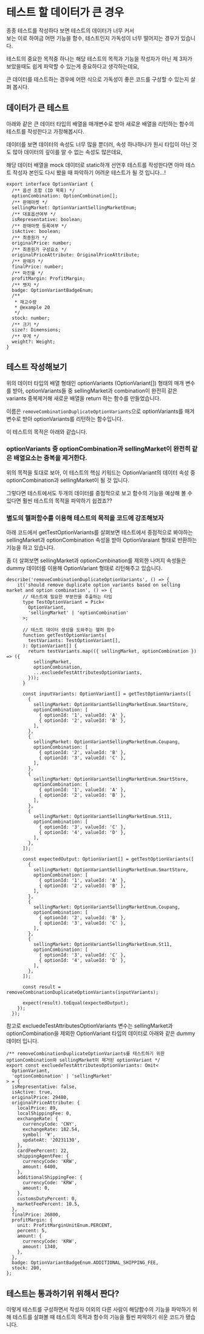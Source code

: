 # 테스트 할 데이터가 큰 경우

종종 테스트를 작성하다 보면 테스트의 데이터가 너무 커서  
보는 이로 하여금 어떤 기능을 함수, 테스트인지 가독성이 너무 떨어지는 경우가 있습니다.

테스트의 중요한 목적중 하나는 해당 테스트의 목적과 기능을 작성자가 아닌 제 3자가 보았을때도
쉽게 파악할 수 있는게 중요하다고 생각하는데요,

큰 데이터를 테스트하는 경우에 어떤 식으로 가독성이 좋은 코드를 구성할 수 있는지 살펴 봅시다.



## 데이터가 큰 테스트  

아래와 같은 큰 데이터 타입의 배열을 매개변수로 받아 새로운 배열을 리턴하는 함수의 테스트를 작성한다고 가정해봅시다.

데이터를 보면 데이터의 속성도 너무 많을 뿐더러,
속성 하나하나가 원시 타입이 아닌 것도 많아 데이터의 깊이를 알 수 없는 속성도 많은데요,

해당 데이터 배열을 mock 데이터로 static하개 선언후 테스트를 작성한다면 아마 테스트 작성자 본인도 
다시 봤을 때 파악하기 어려운 테스트가 될 것 입니다...!

```
export interface OptionVariant {
  /** 옵션 조합 (ID 목록) */
  optionCombination: OptionCombination[];
  /** 판매마켓 */
  sellingMarket: OptionVariantSellingMarketEnum;
  /** 대표옵션여부 */
  isRepresentative: boolean;
  /** 판매마켓 등록여부 */
  isActive: boolean;
  /** 최종원가 */
  originalPrice: number;
  /** 최종원가 구성요소 */
  originalPriceAttribute: OriginalPriceAttribute;
  /** 판매가 */
  finalPrice: number;
  /** 마진율 */
  profitMargin: ProfitMargin;
  /** 뱃지 */
  badge: OptionVariantBadgeEnum;
  /**
   * 재고수량
   * @example 20
   */
  stock: number;
  /** 크기 */
  size?: Dimensions;
  /** 무게 */
  weight?: Weight;
}

```


## 테스트 작성해보기

위의 데이터 타입의 배열 형태인 optionVariants (OptionVariant[]) 형태의 매개 변수를 받아,
optionVariants들 중  sellingMarket과 combination이 완전히 같은 
variants 중복제거해 새로운 배열을 return 하는 함수를 만들었습니다.


이름은 `removeCombinationDuplicateOptionVariants`으로 optionVariants를 매겨변수로 받아 optionVariants를 리턴하는 함수입니다.


이 테스트의 목적은 아래와 같습니다.

### optionVariants 중 optionCombination과 sellingMarket이 완전히 같은 배열요소는 중복을 제거한다.

위의 목적을 토대로 보아, 이 테스트의 핵심 키워드는 
OptionVariant의 데이터 속성 중 optionCombination과 sellingMarket이 될 것 입니다.


그렇다면 테스트에서도 두개의 데이터를 중점적으로 보고 함수의 기능을 예상해 볼 수 있다면 훨씬
테스트의 목적을 파악하기 쉽겠죠??




### 별도의 헬퍼함수를 이용해 테스트의 목적을 코드에 강조해보자  

아래 코드에서 getTestOptionVariants를 살펴보면 테스트에서 중점적으로 봐야하는 sellingMarket과 optionCombination 속성을 받아
OptionVaraiant 형태로 반환하는 기능을 하고 있습니다.

좀 더 살펴보면 sellingMarket과 optionCombination를 제외한 나머지 속성들은 dummy 데이터를 이용해 OptionVariant 형태로 리턴해주고 있습니다.

```
describe('removeCombinationDuplicateOptionVariants', () => {
    it('should remove duplicate option variants based on selling market and option combination', () => {
      // 테스트에 필요한 부분만을 추출하는 타입
      type TestOptionVariant = Pick<
        OptionVariant,
        'sellingMarket' | 'optionCombination'
      >;

      // 테스트 데이터 생성을 도와주는 헬퍼 함수
      function getTestOptionVariants(
        testVariants: TestOptionVariant[],
      ): OptionVariant[] {
        return testVariants.map(({ sellingMarket, optionCombination }) => ({
          sellingMarket,
          optionCombination,
          ...excluedeTestAttributesOptionVariants,
        }));
      }

      const inputVariants: OptionVariant[] = getTestOptionVariants([
        {
          sellingMarket: OptionVariantSellingMarketEnum.SmartStore,
          optionCombination: [
            { optionId: '1', valueId: 'A' },
            { optionId: '2', valueId: 'B' },
          ],
        },
        {
          sellingMarket: OptionVariantSellingMarketEnum.Coupang,
          optionCombination: [
            { optionId: '2', valueId: 'B' },
            { optionId: '3', valueId: 'C' },
          ],
        },
        {
          sellingMarket: OptionVariantSellingMarketEnum.SmartStore,
          optionCombination: [
            { optionId: '1', valueId: 'A' },
            { optionId: '2', valueId: 'B' },
          ],
        },
        {
          sellingMarket: OptionVariantSellingMarketEnum.St11,
          optionCombination: [
            { optionId: '3', valueId: 'C' },
            { optionId: '4', valueId: 'D' },
          ],
        },
      ]);

      const expectedOutput: OptionVariant[] = getTestOptionVariants([
        {
          sellingMarket: OptionVariantSellingMarketEnum.SmartStore,
          optionCombination: [
            { optionId: '1', valueId: 'A' },
            { optionId: '2', valueId: 'B' },
          ],
        },
        {
          sellingMarket: OptionVariantSellingMarketEnum.Coupang,
          optionCombination: [
            { optionId: '2', valueId: 'B' },
            { optionId: '3', valueId: 'C' },
          ],
        },
        {
          sellingMarket: OptionVariantSellingMarketEnum.St11,
          optionCombination: [
            { optionId: '3', valueId: 'C' },
            { optionId: '4', valueId: 'D' },
          ],
        },
      ]);

      const result = removeCombinationDuplicateOptionVariants(inputVariants);

      expect(result).toEqual(expectedOutput);
    });
  });
```

참고로 excluedeTestAttributesOptionVariants 변수는 sellingMarket과 optionCombination을 제외한 OptionVariant 타입의 데이터로 아래와 같은 dummy 데이터 입니다.


```
/** removeCombinationDuplicateOptionVariants를 테스트하기 위한 optionCombination와 sellingMarket이 제거된 optionVariant */
export const excluedeTestAttributesOptionVariants: Omit<
  OptionVariant,
  'optionCombination' | 'sellingMarket'
> = {
  isRepresentative: false,
  isActive: true,
  originalPrice: 29480,
  originalPriceAttribute: {
    localPrice: 89,
    localShippingFee: 0,
    exchangeRate: {
      currencyCode: 'CNY',
      exchangeRate: 182.54,
      symbol: '¥',
      updateAt: '20231130',
    },
    cardFeePercent: 22,
    shippingAgentFee: {
      currencyCode: 'KRW',
      amount: 6400,
    },
    additionalShippingFee: {
      currencyCode: 'KRW',
      amount: 0,
    },
    customsDutyPercent: 0,
    marketFeePercent: 10.5,
  },
  finalPrice: 26800,
  profitMargin: {
    unit: ProfitMarginUnitEnum.PERCENT,
    percent: 5,
    amount: {
      currencyCode: 'KRW',
      amount: 1340,
    },
  },
  badge: OptionVariantBadgeEnum.ADDITIONAL_SHIPPING_FEE,
  stock: 200,
};
```





## 테스트는 통과하기위 위해서 짠다?

이렇게 테스트를 구성하면서 작성자 이외의 다른 사람이 해당함수의 기능을 파악하기 위해
테스트를 살펴볼 때 테스트의 목적과 함수의 기능을 훨씬 파악하기 쉬운 코드가 됐습니다.


















